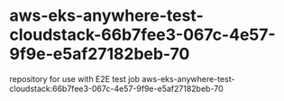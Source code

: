 # aws-eks-anywhere-test-cloudstack-66b7fee3-067c-4e57-9f9e-e5af27182beb-70
repository for use with E2E test job aws-eks-anywhere-test-cloudstack:66b7fee3-067c-4e57-9f9e-e5af27182beb-70
